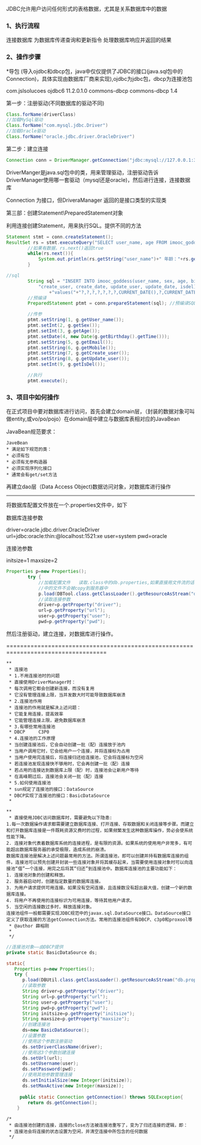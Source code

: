 JDBC允许用户访问任何形式的表格数据，尤其是关系数据库中的数据

### 1、执行流程

连接数据库     为数据库传递查询和更新指令      处理数据库响应并返回的结果

### 2、操作步骤

*导包 (导入ojdbc和dbcp包，java中仅仅提供了JDBC的接口(java.sql包中的Connection)，具体实现由数据库厂商来实现),ojdbc为jdbc包，dbcp为连接池包

<dependency>
  <groupId>com.jslsolucoes</groupId>
  <artifactId>ojdbc6</artifactId>
  <version>11.2.0.1.0</version>
</dependency>
<dependency>
  <groupId>commons-dbcp</groupId>
  <artifactId>commons-dbcp</artifactId>
  <version>1.4</version>
</dependency>

第一步：注册驱动(不同数据库的驱动不同)

```java
Class.forName(driverClass)
//加载MySql驱动
Class.forName("com.mysql.jdbc.Driver")
//加载Oracle驱动
Class.forName("oracle.jdbc.driver.OracleDriver")
```

第二步：建立连接

```java
Connection conn = DriverManager.getConnection("jdbc:mysql://127.0.0.1:3306/imooc", "root", "root");
```

DriverManger是java.sql包中的类，用来管理驱动，注册驱动告诉DriverManager使用哪一套驱动（mysql还是oracle)，然后进行连接，连接数据库  

 Connection 为接口，但DriveraManager 返回的是接口类型的实现类

第三部：创建Statement\PreparedStatement对象

利用连接创建Statement，用来执行SQL。提供不同的方法

```java
Statement stmt = conn.createStatement();
ResultSet rs = stmt.executeQuery("SELECT user_name, age FROM imooc_goddess");
        //如果有数据，rs.next()返回true
        while(rs.next()){
            System.out.println(rs.getString("user_name")+" 年龄："+rs.getInt("age"));
        }

```

```java
//sql
        String sql = "INSERT INTO imooc_goddess(user_name, sex, age, birthday, email, mobile,"+
            "create_user, create_date, update_user, update_date, isdel)"
                +"values("+"?,?,?,?,?,?,?,CURRENT_DATE(),?,CURRENT_DATE(),?)";
        //预编译
        PreparedStatement ptmt = conn.prepareStatement(sql); //预编译SQL，减少sql执行

        //传参
        ptmt.setString(1, g.getUser_name());
        ptmt.setInt(2, g.getSex());
        ptmt.setInt(3, g.getAge());
        ptmt.setDate(4, new Date(g.getBirthday().getTime()));
        ptmt.setString(5, g.getEmail());
        ptmt.setString(6, g.getMobile());
        ptmt.setString(7, g.getCreate_user());
        ptmt.setString(8, g.getUpdate_user());
        ptmt.setInt(9, g.getIsDel());

        //执行
        ptmt.execute();
```

### 3、项目中如何操作

在正式项目中要对数据库进行访问，首先会建立domain层，（封装的数据对象可叫做entity,或vo/po/pojo）在domain层中建立与数据库表相对应的JavaBean

JavaBean规范要求：

```
JaveBean
* 满足如下规范的类：
* 必须有包
* 必须有无参构造器
* 必须实现序列化接口
* 通常会有get/set方法
```

再建立dao层（Data Access Object)数据访问对象，对数据库进行操作

-------------------------------------------------------------------------------------------------------------------------------------------------------

将数据库配置文件放在一个.properties文件中，如下

数据库连接参数

driver=oracle.jdbc.driver.OracleDriver
url=jdbc:oracle:thin:@localhost:1521:xe
user=system
pwd=oracle

连接池参数

initsize=1
maxsize=2

```java
Properties p=new Properties();
		try {
			//加载配置文件   读取.class中的db.properties,如果直接用文件流的话，读取的是resource中的，而resource
			//中的文件不会被copy到服务器中
			p.load(DBTool.class.getClassLoader().getResourceAsStream("db.properties"));
			//读取连接参数
			driver=p.getProperty("driver");
			url=p.getProperty("url");
			user=p.getProperty("user");
			pwd=p.getProperty("pwd");
```

然后注册驱动，建立连接，对数据库进行操作。

===================================================================================

```
**
 * 连接池
 * 1.不用连接池时的问题
 * 直接使用DriverManager时：
 * 每次调用它都会创建新连接，而没有复用
 * 它没有管理连接上限，当并发数大时可能导致数据库崩溃
 * 2.连接池作用
 * 连接池的作用就是解决上述问题：
 * 它能复用连接，提高效率
 * 它能管理连接上限，避免数据库崩溃
 * 3.有哪些常用连接池
 * DBCP     C3P0
 * 4.连接池的工作原理
 * 当创建连接池后，它会自动创建一批（配）连接放于池内
 * 当用户调用它时，它会给用户一个连接，并将连接标为占用
 * 当用户使用完连接后，将连接归还给连接池，它会将连接标为空闲
 * 若连接池发现连接快不够用时，它会再创建一批（配）连接
 * 若占用的连接达到数据库上限（配）时，连接池会让新用户等待
 * 在高峰期过后，连接池会关闭一批（配）连接
 * 5.如何使用连接池
 * sun规定了连接池的接口：DataSource
 * DBCP实现了连接池的接口：BasicDataSource
 * 
```

```
**
 * 直接使用JDBC访问数据库时，需要避免以下隐患:
1.每一次数据操作请求都需要建立数据库连接、打开连接、存取数据和关闭连接等步骤。而建立和打开数据库连接是一件既耗资源又费时的过程，如果频繁发生这种数据库操作，势必会使系统性能下降。
2. 连接对象代表着数据库系统的连接进程，是有限的资源。如果系统的使用用户非常多，有可能超出数据库服务器的承受极限，造成系统的崩溃。
数据库连接池是解决上述问题最常用的方法。所谓连接池，即可以创建并持有数据库连接的组件。连接池可以预先创建并封装一些连接对象并将其缓存起来，当需要使用连接对象时可以向连接池“借”一个连接，用完之后将其“归还”到连接池中。数据库连接池的主要功能如下：
1. 连接池对象的创建和释放。
2. 服务器启动时，创建指定数量的数据库连接。
3. 为用户请求提供可用连接。如果没有空闲连接，且连接数没有超出最大值，创建一个新的数据库连接。
4. 将用户不再使用的连接标识为可用连接，等待其他用户请求。
5. 当空闲的连接数过多时，释放连接对象。
连接池组件一般都需要实现JDBC规范中的javax.sql.DataSource接口。DataSource接口定义了获取连接的方法getConnection方法。常用的连接池组件有DBCP、c3p0和proxool等
 * @author 薛榕刚
 *
 */
```

```java
//连接池对象——由DBCP提供
private static BasicDataSource ds;

static{
   Properties p=new Properties();
   try {
      p.load(DBUtil.class.getClassLoader().getResourceAsStream("db.properties"));
      //读取参数
      String driver=p.getProperty("driver");
      String url=p.getProperty("url");
      String user=p.getProperty("user");
      String pwd=p.getProperty("pwd");
      String initsize=p.getProperty("initsize");
      String maxsize=p.getProperty("maxsize");
      //创建连接池
      ds=new BasicDataSource();
      //设置参数
      //使用这个参数注册驱动
      ds.setDriverClassName(driver);
      //使用这3个参数创建连接
      ds.setUrl(url);
      ds.setUsername(user);
      ds.setPassword(pwd);
      //使用其他参数管理连接
      ds.setInitialSize(new Integer(initsize));
      ds.setMaxActive(new Integer(maxsize));
     
     public static Connection getConnection() throws SQLException{
		return ds.getConnection();
	}
```

```
/*
 * 由连接池创建的连接，连接的close方法被连接池重写了，变为了归还连接的逻辑，即：
 * 连接池会将连接的状态设置为空闲，并清空连接中所包含的任何数据
 */
```

 